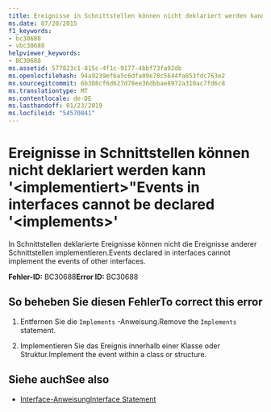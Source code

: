 ```yaml
---
title: Ereignisse in Schnittstellen können nicht deklariert werden kann '&lt;implementiert&gt;"
ms.date: 07/20/2015
f1_keywords:
- bc30688
- vbc30688
helpviewer_keywords:
- BC30688
ms.assetid: 577823c1-815c-4f1c-9177-4bbf73fa92db
ms.openlocfilehash: 94a9239ef6a5c6dfa09e78c5644fa853fdc763e2
ms.sourcegitcommit: 6b308cf6d627d78ee36dbbae8972a310ac7fd6c8
ms.translationtype: MT
ms.contentlocale: de-DE
ms.lasthandoff: 01/23/2019
ms.locfileid: "54570841"
---
```

# <a name="events-in-interfaces-cannot-be-declared-ltimplementsgt"></a><span data-ttu-id="13833-102">Ereignisse in Schnittstellen können nicht deklariert werden kann '&lt;implementiert&gt;"</span><span class="sxs-lookup"><span data-stu-id="13833-102">Events in interfaces cannot be declared '&lt;implements&gt;'</span></span>
<span data-ttu-id="13833-103">In Schnittstellen deklarierte Ereignisse können nicht die Ereignisse anderer Schnittstellen implementieren.</span><span class="sxs-lookup"><span data-stu-id="13833-103">Events declared in interfaces cannot implement the events of other interfaces.</span></span>  
  
 <span data-ttu-id="13833-104">**Fehler-ID:** BC30688</span><span class="sxs-lookup"><span data-stu-id="13833-104">**Error ID:** BC30688</span></span>  
  
## <a name="to-correct-this-error"></a><span data-ttu-id="13833-105">So beheben Sie diesen Fehler</span><span class="sxs-lookup"><span data-stu-id="13833-105">To correct this error</span></span>  
  
1.  <span data-ttu-id="13833-106">Entfernen Sie die `Implements` -Anweisung.</span><span class="sxs-lookup"><span data-stu-id="13833-106">Remove the `Implements` statement.</span></span>  
  
2.  <span data-ttu-id="13833-107">Implementieren Sie das Ereignis innerhalb einer Klasse oder Struktur.</span><span class="sxs-lookup"><span data-stu-id="13833-107">Implement the event within a class or structure.</span></span>  
  
## <a name="see-also"></a><span data-ttu-id="13833-108">Siehe auch</span><span class="sxs-lookup"><span data-stu-id="13833-108">See also</span></span>
- [<span data-ttu-id="13833-109">Interface-Anweisung</span><span class="sxs-lookup"><span data-stu-id="13833-109">Interface Statement</span></span>](../../visual-basic/language-reference/statements/interface-statement.md)
